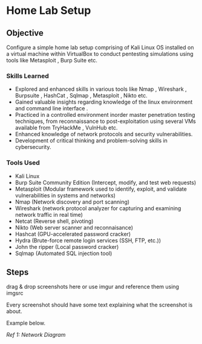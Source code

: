 # Home Lab Setup

## Objective

Configure a simple home lab setup comprising of Kali Linux OS installed on a virtual machine within VirtualBox to conduct pentesting simulations using tools like Metasploit , Burp Suite etc.

### Skills Learned

- Explored and enhanced  skills in various tools like Nmap , Wireshark , Burpsuite , HashCat , Sqlmap , 
Metasploit , Nikto etc. 
- Gained valuable insights regarding knowledge of the linux environment and command line interface . 
- Practiced in a controlled environment inorder master penetration testing techniques, from 
reconnaissance to post-exploitation using several VMs available from TryHackMe , VulnHub etc. 
- Enhanced knowledge of network protocols and security vulnerabilities.
- Development of critical thinking and problem-solving skills in cybersecurity.

### Tools Used

- Kali Linux
- Burp Suite Community Edition (Intercept, modify, and test web requests)
- Metasploit (Modular framework used to identify, exploit, and validate vulnerabilities in systems and networks)
- Nmap (Network discovery and port scanning)
- Wireshark (network protocol analyzer for capturing and examining network traffic in real time)
- Netcat (Reverse shell, pivoting)
- Nikto (Web server scanner and reconnaisance)
- Hashcat (GPU-accelerated password cracker)
- Hydra (Brute-force remote login services (SSH, FTP, etc.))
- John the ripper  (Local password cracker)
- Sqlmap (Automated SQL injection tool)

## Steps
drag & drop screenshots here or use imgur and reference them using imgsrc

Every screenshot should have some text explaining what the screenshot is about.

Example below.

*Ref 1: Network Diagram*
